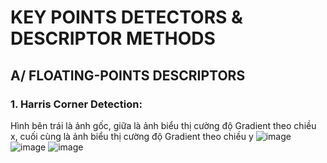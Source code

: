 # KEY POINTS DETECTORS & DESCRIPTOR METHODS

## A/ FLOATING-POINTS DESCRIPTORS

### 1. Harris Corner Detection:

Hình bên trái là ảnh gốc, giữa là ảnh biểu thị cường độ Gradient theo chiều x, cuối cùng là ảnh biểu thị cường độ Gradient theo chiều y
![image](https://user-images.githubusercontent.com/81065789/148052373-3bb8ef6e-38c7-477e-a57d-840217c10645.png)
![image](https://user-images.githubusercontent.com/81065789/148052209-1a666b01-458b-4ce6-85b1-66af55356b1a.png)
![image](https://user-images.githubusercontent.com/81065789/148052339-f4fa78ad-d1ff-4bd8-bc74-801124a16154.png)

